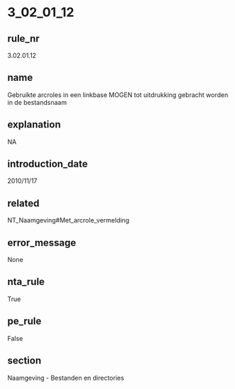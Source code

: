 # 3_02_01_12

## rule_nr
3.02.01.12

## name
Gebruikte arcroles in een linkbase MOGEN tot uitdrukking gebracht worden in de bestandsnaam

## explanation
NA

## introduction_date
2010/11/17

## related
NT_Naamgeving#Met_arcrole_vermelding

## error_message
None

## nta_rule
True

## pe_rule
False

## section
Naamgeving - Bestanden en directories

